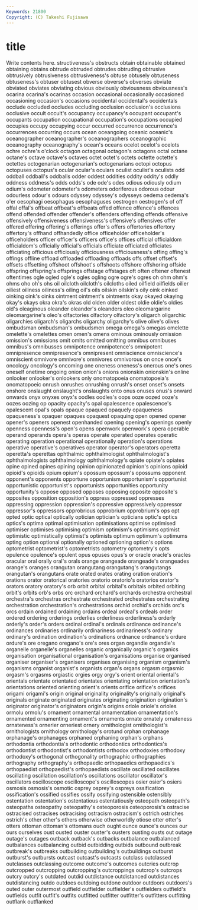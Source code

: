 ```yaml
---
Keywords: 21800 
Copyright: (C) Takeshi Fujisawa
---
```


# title

Write contents here.
structiveness's obstructs
obtain obtainable obtained obtaining obtains obtrude obtruded obtrudes obtruding obtrusive
obtrusively obtrusiveness obtrusiveness's obtuse obtusely obtuseness obtuseness's obtuser obtusest obverse
obverse's obverses obviate obviated obviates obviating obvious obviously obviousness obviousness's
ocarina ocarina's ocarinas occasion occasional occasionally occasioned occasioning occasion's occasions
occidental occidental's occidentals occlude occluded occludes occluding occlusion occlusion's occlusions
occlusive occult occult's occupancy occupancy's occupant occupant's occupants occupation occupational
occupation's occupations occupied occupies occupy occupying occur occurred occurrence occurrence's
occurrences occurring occurs ocean oceangoing oceanic oceanic's oceanographer oceanographer's oceanographers
oceanographic oceanography oceanography's ocean's oceans ocelot ocelot's ocelots ochre ochre's
o'clock octagon octagonal octagon's octagons octal octane octane's octave octave's
octaves octet octet's octets octette octette's octettes octogenarian octogenarian's octogenarians
octopi octopus octopuses octopus's ocular ocular's oculars oculist oculist's oculists
odd oddball oddball's oddballs odder oddest oddities oddity oddity's oddly
oddness oddness's odds odds's ode ode's odes odious odiously odium
odium's odometer odometer's odometers odoriferous odorous odour odourless odour's odours
odyssey odyssey's odysseys oedema oedema's o'er oesophagi oesophagus oesophaguses oestrogen
oestrogen's of off offal offal's offbeat offbeat's offbeats offed offence
offence's offences offend offended offender offender's offenders offending offends offensive
offensively offensiveness offensiveness's offensive's offensives offer offered offering offering's offerings
offer's offers offertories offertory offertory's offhand offhandedly office officeholder officeholder's
officeholders officer officer's officers office's offices official officialdom officialdom's officially
official's officials officiate officiated officiates officiating officious officiously officiousness officiousness's
offing offing's offings offline offload offloaded offloading offloads offs offset
offset's offsets offsetting offshoot offshoot's offshoots offshore offshoring offside offspring
offspring's offsprings offstage offstages oft often oftener oftenest oftentimes ogle
ogled ogle's ogles ogling ogre ogre's ogres oh ohm ohm's
ohms oho oh's ohs oil oilcloth oilcloth's oilcloths oiled oilfield
oilfields oilier oiliest oiliness oiliness's oiling oil's oils oilskin oilskin's
oily oink oinked oinking oink's oinks ointment ointment's ointments okay
okayed okaying okay's okays okra okra's okras old olden older
oldest oldie oldie's oldies old's oleaginous oleander oleander's oleanders oleo
oleomargarine oleomargarine's oleo's olfactories olfactory olfactory's oligarch oligarchic oligarchies oligarch's
oligarchs oligarchy oligarchy's olive olive's olives ombudsman ombudsman's ombudsmen omega
omega's omegas omelette omelette's omelettes omen omen's omens ominous ominously
omission omission's omissions omit omits omitted omitting omnibus omnibuses omnibus's
omnibusses omnipotence omnipotence's omnipotent omnipresence omnipresence's omnipresent omniscience omniscience's omniscient
omnivore omnivore's omnivores omnivorous on once once's oncology oncology's oncoming
one oneness oneness's onerous one's ones oneself onetime ongoing onion
onion's onions onionskin onionskin's online onlooker onlooker's onlookers only onomatopoeia
onomatopoeia's onomatopoeic onrush onrushes onrushing onrush's onset onset's onsets onshore
onslaught onslaught's onslaughts onto onus onuses onus's onward onwards onyx
onyxes onyx's oodles oodles's oops ooze oozed ooze's oozes oozing
op opacity opacity's opal opalescence opalescence's opalescent opal's opals opaque
opaqued opaquely opaqueness opaqueness's opaquer opaques opaquest opaquing open opened
opener opener's openers openest openhanded opening opening's openings openly openness
openness's open's opens openwork openwork's opera operable operand operands opera's
operas operate operated operates operatic operating operation operational operationally operation's
operations operative operative's operatives operator operator's operators operetta operetta's operettas
ophthalmic ophthalmologist ophthalmologist's ophthalmologists ophthalmology ophthalmology's opiate opiate's opiates opine
opined opines opining opinion opinionated opinion's opinions opioid opioid's opioids
opium opium's opossum opossum's opossums opponent opponent's opponents opportune opportunism
opportunism's opportunist opportunistic opportunist's opportunists opportunities opportunity opportunity's oppose opposed
opposes opposing opposite opposite's opposites opposition opposition's oppress oppressed oppresses
oppressing oppression oppression's oppressive oppressively oppressor oppressor's oppressors opprobrious opprobrium
opprobrium's ops opt opted optic optical optically optician optician's opticians
optic's optics optics's optima optimal optimisation optimisations optimise optimised optimiser
optimises optimising optimism optimism's optimisms optimist optimistic optimistically optimist's optimists
optimum optimum's optimums opting option optional optionally optioned optioning option's
options optometrist optometrist's optometrists optometry optometry's opts opulence opulence's opulent
opus opuses opus's or oracle oracle's oracles oracular oral orally
oral's orals orange orangeade orangeade's orangeades orange's oranges orangutan orangutang
orangutang's orangutangs orangutan's orangutans orate orated orates orating oration oration's
orations orator oratorical oratories oratorio oratorio's oratorios orator's orators oratory
oratory's orb orbit orbital orbital's orbitals orbited orbiting orbit's orbits
orb's orbs orc orchard orchard's orchards orchestra orchestral orchestra's orchestras
orchestrate orchestrated orchestrates orchestrating orchestration orchestration's orchestrations orchid orchid's orchids
orc's orcs ordain ordained ordaining ordains ordeal ordeal's ordeals order
ordered ordering orderings orderlies orderliness orderliness's orderly orderly's order's orders
ordinal ordinal's ordinals ordinance ordinance's ordinances ordinaries ordinarily ordinariness ordinariness's
ordinary ordinary's ordination ordination's ordinations ordnance ordnance's ordure ordure's ore
oregano oregano's ore's ores organ organdie organdie's organelle organelle's organelles
organic organically organic's organics organisation organisational organisation's organisations organise organised
organiser organiser's organisers organises organising organism organism's organisms organist organist's
organists organ's organs orgasm orgasmic orgasm's orgasms orgiastic orgies orgy
orgy's orient oriental oriental's orientals orientate orientated orientates orientating orientation
orientation's orientations oriented orienting orient's orients orifice orifice's orifices origami
origami's origin original originality originality's originally original's originals originate originated
originates originating origination origination's originator originator's originators origin's origins oriole
oriole's orioles ormolu ormolu's ornament ornamental ornamentation ornamentation's ornamented ornamenting
ornament's ornaments ornate ornately ornateness ornateness's ornerier orneriest ornery ornithologist
ornithologist's ornithologists ornithology ornithology's orotund orphan orphanage orphanage's orphanages orphaned
orphaning orphan's orphans orthodontia orthodontia's orthodontic orthodontics orthodontics's orthodontist orthodontist's
orthodontists orthodox orthodoxies orthodoxy orthodoxy's orthogonal orthogonality orthographic orthographies orthography
orthography's orthopaedic orthopaedics orthopaedics's orthopaedist orthopaedist's orthopaedists oscillate oscillated oscillates
oscillating oscillation oscillation's oscillations oscillator oscillator's oscillators oscilloscope oscilloscope's oscilloscopes
osier osier's osiers osmosis osmosis's osmotic osprey osprey's ospreys ossification
ossification's ossified ossifies ossify ossifying ostensible ostensibly ostentation ostentation's ostentatious
ostentatiously osteopath osteopath's osteopaths osteopathy osteopathy's osteoporosis osteoporosis's ostracise ostracised
ostracises ostracising ostracism ostracism's ostrich ostriches ostrich's other other's others
otherwise otherworldly otiose otter otter's otters ottoman ottoman's ottomans ouch
ought ounce ounce's ounces our ours ourselves oust ousted ouster
ouster's ousters ousting ousts out outage outage's outages outback outback's
outbacks outbalance outbalanced outbalances outbalancing outbid outbidding outbids outbound outbreak
outbreak's outbreaks outbuilding outbuilding's outbuildings outburst outburst's outbursts outcast outcast's
outcasts outclass outclassed outclasses outclassing outcome outcome's outcomes outcries outcrop
outcropped outcropping outcropping's outcroppings outcrop's outcrops outcry outcry's outdated outdid
outdistance outdistanced outdistances outdistancing outdo outdoes outdoing outdone outdoor outdoors
outdoors's outed outer outermost outfield outfielder outfielder's outfielders outfield's outfields
outfit outfit's outfits outfitted outfitter outfitter's outfitters outfitting outflank outflanked
